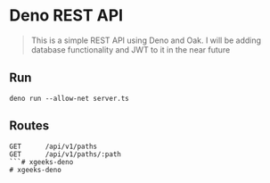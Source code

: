 # Deno REST API
> This is a simple REST API using Deno and Oak. I will be adding database functionality and JWT to it in the near future

## Run
```
deno run --allow-net server.ts
```

## Routes
```
GET      /api/v1/paths
GET      /api/v1/paths/:path
```# xgeeks-deno
# xgeeks-deno
